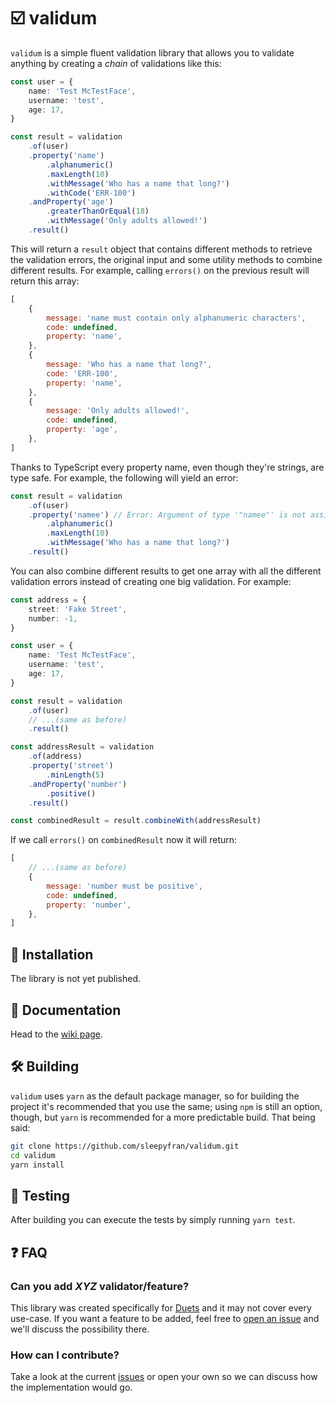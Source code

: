 # ☑️ validum

`validum` is a simple fluent validation library that allows you to validate anything by creating a _chain_ of validations like this:

```ts
const user = {
    name: 'Test McTestFace',
    username: 'test',
    age: 17,
}

const result = validation
    .of(user)
    .property('name')
        .alphanumeric()
        .maxLength(10)
        .withMessage('Who has a name that long?')
        .withCode('ERR-100')
    .andProperty('age')
        .greaterThanOrEqual(18)
        .withMessage('Only adults allowed!')
    .result()
```

This will return a `result` object that contains different methods to retrieve the validation errors, the original input and some utility methods to combine different results. For example, calling `errors()` on the previous result will return this array:

```js
[
    {
        message: 'name must contain only alphanumeric characters',
        code: undefined,
        property: 'name',
    },
    {
        message: 'Who has a name that long?',
        code: 'ERR-100',
        property: 'name',
    },
    {
        message: 'Only adults allowed!',
        code: undefined,
        property: 'age',
    },
]
```

Thanks to TypeScript every property name, even though they're strings, are type safe. For example, the following will yield an error:

```ts
const result = validation
    .of(user)
    .property('namee') // Error: Argument of type '"namee"' is not assignable to...
        .alphanumeric()
        .maxLength(10)
        .withMessage('Who has a name that long?')
    .result()
```

You can also combine different results to get one array with all the different validation errors instead of creating one big validation. For example:

```ts
const address = {
    street: 'Fake Street',
    number: -1,
}

const user = {
    name: 'Test McTestFace',
    username: 'test',
    age: 17,
}

const result = validation
    .of(user)
    // ...(same as before)
    .result()

const addressResult = validation
    .of(address)
    .property('street')
        .minLength(5)
    .andProperty('number')
        .positive()
    .result()

const combinedResult = result.combineWith(addressResult)
```

If we call `errors()` on `combinedResult` now it will return:

```js
[
    // ...(same as before)
    {
        message: 'number must be positive',
        code: undefined,
        property: 'number',
    },
]
```

## 🧰 Installation

The library is not yet published.

## 📖 Documentation

Head to the [wiki page](https://github.com/sleepyfran/validum/wiki).

## 🛠 Building

`validum` uses `yarn` as the default package manager, so for building the project it's recommended that you use the same; using `npm` is still an option, though, but `yarn` is recommended for a more predictable build. That being said:

```bash
git clone https://github.com/sleepyfran/validum.git
cd validum
yarn install
```

## 🧪 Testing

After building you can execute the tests by simply running `yarn test`.

## ❓ FAQ

### Can you add _XYZ_ validator/feature?

This library was created specifically for [Duets](https://github.com/duets/game) and it may not cover every use-case. If you want a feature to be added, feel free to [open an issue](https://github.com/sleepyfran/validum/issues) and we'll discuss the possibility there.

### How can I contribute?

Take a look at the current [issues](https://github.com/sleepyfran/validum/issues) or open your own so we can discuss how the implementation would go.
